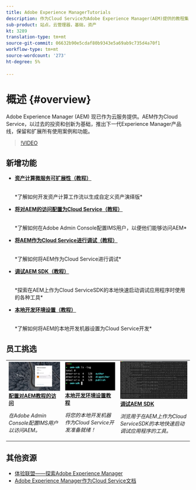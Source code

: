 ```yaml
---
title: Adobe Experience ManagerTutorials
description: 作为Cloud Service为Adobe Experience Manager(AEM)提供的教程集
sub-product: 站点，云管理器，基础，资产
kt: 3289
translation-type: tm+mt
source-git-commit: 06632b90e5cdaf80b9343e5a69ab9c735d4a70f1
workflow-type: tm+mt
source-wordcount: '273'
ht-degree: 5%

---
```



# 概述 {#overview}

Adobe Experience Manager (AEM) 现已作为云服务提供。AEM作为Cloud Service，以过去的投资和创新为基础，推出下一代Experience Manager产品线，保留和扩展所有使用案例和功能。

>[!VIDEO](https://video.tv.adobe.com/v/31085/?quality=12&learn=on)

## 新增功能

* **[资产计算微服务可扩展性（教程）](./asset-compute/overview.md)**

   <br>
   *了解如何开发资产计算工作流以生成自定义资产演绎版*

* **[将对AEM的访问配置为Cloud Service（教程）](./accessing/overview.md)**

   <br>
   *了解如何在Adobe Admin Console配置IMS用户，以便他们能够访问AEM*

* **[将AEM作为Cloud Service进行调试（教程）](./debugging/cloud-service/overview.md)**

   <br>
   *了解如何将AEM作为Cloud Service进行调试*

* **[调试AEM SDK（教程）](./debugging/aem-sdk-local-quickstart/overview.md)**

   <br>
   *探索在AEM上作为Cloud ServiceSDK的本地快速启动调试应用程序时使用的各种工具*

* **[本地开发环境设置（教程）](./local-development-environment/overview.md)**

   <br>
   *了解如何将AEM的本地开发机器设置为Cloud Service开发*

## 员工挑选

<table>
   <td>
      <a href="./accessing/overview.md">
      <img alt="将对AEM的访问配置为Cloud Service" src="./assets/overview/staff-pick__accessing.png"/>
      </a>
      <div>
         <a href="./accessing/overview.md">
         <strong>配置对AEM教程的访问</strong>
         </a>
      </div>
      <p>
         <em>在Adobe Admin Console配置IMS用户以访问AEM。</em>
      <p>
   </td>   
   <td>
      <a href="./local-development-environment/overview.md">
      <img alt="本地开发环境设置教程" src="./assets/overview/staff-pick__local-development-environment-set-up.png"/>
      </a>
      <div>
         <a href="./local-development-environment/overview.md">
         <strong>本地开发环境设置教程</strong>
         </a>
      </div>
      <p>
         <em>将您的本地开发机器作为Cloud Service开发准备就绪！</em>
      <p>
   </td>   
   <td>
      <a href="./debugging/aem-sdk-local-quickstart/overview.md">
      <img alt="调试AEM SDK的本地快速启动" src="./assets/overview/staff-pick__debugging.png"/>
      </a>
      <div>
         <a href="./debugging/aem-sdk-local-quickstart/overview.md">
         <strong>调试AEM SDK</strong>
         </a>
      </div>
      <p>
         <em>浏览用于在AEM上作为Cloud ServiceSDK的本地快速启动调试应用程序的工具。</em>
      <p>
   </td>
</table>

## 其他资源

* [体验联盟——探索Adobe Experience Manager](https://experienceleague.adobe.com/#recommended/solutions/experience-manager)
* [Adobe Experience Manager作为Cloud Service文档](https://docs.adobe.com/content/help/en/experience-manager-cloud-service/landing/home.html)
